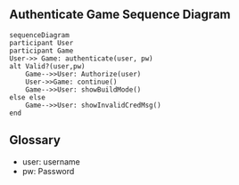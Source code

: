 ## Authenticate Game Sequence Diagram

```mermaid
sequenceDiagram
participant User
participant Game
User->> Game: authenticate(user, pw)
alt Valid?(user,pw)
	Game-->>User: Authorize(user)
	User->>Game: continue()
	Game-->>User: showBuildMode()
else else
	Game-->>User: showInvalidCredMsg()
end

```
## Glossary 

* user: username
* pw: Password